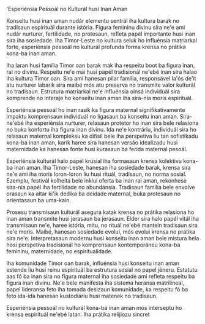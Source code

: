 'Esperiénsia Pessoál no Kulturál husi Inan Aman

Konseitu husi inan aman nudár elementu sentrál iha kultura barak no tradisaun espirituál durante istória. Figura femininu divinu sira ne'e ami nudár nurturer, fertilidade, no protesaun, refleta papél importante husi inan sira iha sosiedade. Iha Timor-Leste no kultura seluk ho influénsia matriarkal forte, esperiénsia pessoál no kulturál profunda forma krensa no prátika kona-ba inan aman.

Iha laran husi família Timor oan barak mak iha respeitu boot ba figura inan, rai no divinu. Respeitu ne'e mai husi papél tradisionál ne'ebé inan sira halao iha kultura Timor oan. Sira ami hanesan pilar família, responsável la'ós de'it atu nurturer labarik sira maibé mós atu preserva no transmite valor kulturál no tradisaun. Estrutura matriarkal ne'e influénsia oinsá individuál sira komprende no interaje ho konseitu inan aman iha sira-nia moris espirituál.

Esperiénsia pessoál ho inan rasik ka figura maternal signifikativamente impaktu komprensaun individuál no ligasaun ba konseitu inan aman. Sira-ne'ebé iha esperiénsia nurturer, relasaun protetor ho inan sira bele relasiona no buka konfortu iha figura inan divinu. Ida ne'e kontráriu, individuál sira ho relasaun maternal kompleksu ka difisil bele iha perspetiva liu tan sofistikadu kona-ba inan aman, karik haree sira hanesan versão idealizadu husi maternidade ka hanesan fonte husi kurasaun ba ferida maternal pesoál.

Esperiénsia kulturál halo papél krúsial iha formasaun krensa kolektivu kona-ba inan aman. Iha Timor-Leste, hanesan iha sosiedade barak, krensa sira ne'e ami iha moris loron-loron liu husi rituál, tradisaun, no norma sosial. Ezemplu, festivál kolheita bele inklui oferta ba inan rai aman, rekonhese sira-nia papél iha fertilidade no abundánsia. Tradisaun família bele envolve orasaun ka altar ki'ik dedika ba deidade maternal, buka protesaun no orientasaun ba uma-kain.

Prosesu transmisaun kulturál asegura katak krensa no prátika relasiona ho inan aman transmite husi jerasaun ba jerasaun. Elder sira halo papél vitál iha transmisaun ne'e, haree istória, mitu, no rituál ne'ebé mantein tradisaun sira ne'e moris. Maibé, hanesan sosiedade evolui, mós evolui krensa no prátika sira ne'e. Interpretasaun modernu husi konseitu inan aman bele mistura hela hosi perspetiva tradisionál ho komprensaun kontemporáneu kona-ba femininu, maternidade, no espiritualidade.

Iha komunidade Timor oan barak, influénsia husi konseitu inan aman estende liu husi reinu espirituál ba estrutura sosial no papel jéneru. Estatutu aas fó ba inan sira no figura maternal iha sosiedade ami refleta respeitu ba figura inan divinu. Ne'e bele manifesta iha sistema heransa matrilineal, papel lideransa feto iha tomada desizaun komunidade, ka respeitu fó ba feto ida-ida hanesan kustodiáriu husi matenek no tradisaun.

Esperiénsia pessoál no kulturál kona-ba inan aman mós interseptu ho krensa espirituál ne'ebé latan. Iha prátika relijiozu sincret